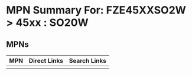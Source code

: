 



# MPN Summary For: FZE45XXSO2W > 45xx : SO20W

## MPNs
  

|MPN|Direct Links|Search Links|
| :--- | :--- | :--- |
||||

